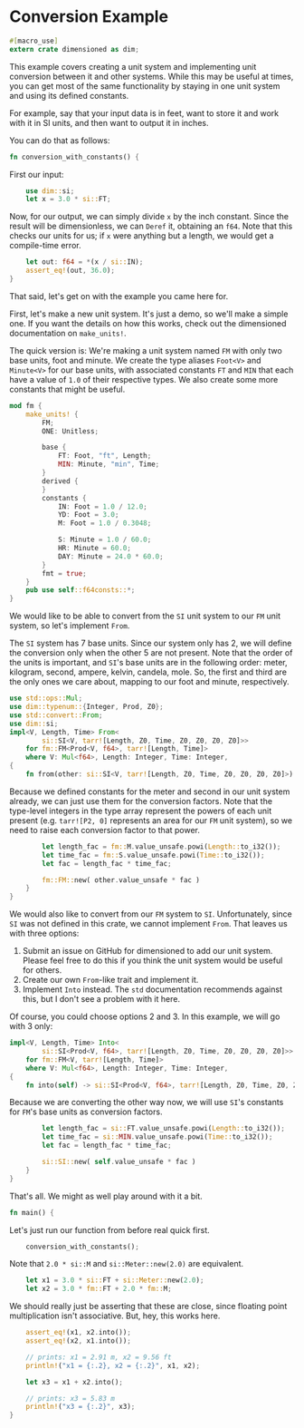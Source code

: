 # Conversion Example

```rust
#[macro_use]
extern crate dimensioned as dim;
```

This example covers creating a unit system and implementing unit conversion between it and
other systems. While this may be useful at times, you can get most of the same functionality by
staying in one unit system and using its defined constants.

For example, say that your input data is in feet, want to store it and work with it in SI units,
and then want to output it in inches.

You can do that as follows:

```rust
fn conversion_with_constants() {
```

First our input:

```rust
    use dim::si;
    let x = 3.0 * si::FT;
```

Now, for our output, we can simply divide `x` by the inch constant. Since the result will be dimensionless,
we can `Deref` it, obtaining an `f64`. Note that this checks our units for us; if `x` were
anything but a length, we would get a compile-time error.

```rust
    let out: f64 = *(x / si::IN);
    assert_eq!(out, 36.0);
}
```

That said, let's get on with the example you came here for.

First, let's make a new unit system. It's just a demo, so we'll make a simple one. If you want the
details on how this works, check out the dimensioned documentation on `make_units!`.

The quick version is: We're making a unit system named `FM` with only two base units, foot and
minute. We create the type aliases `Foot<V>` and `Minute<V>` for our base units, with associated
constants `FT` and `MIN` that each have a value of `1.0` of their respective types. We also
create some more constants that might be useful.

```rust
mod fm {
    make_units! {
        FM;
        ONE: Unitless;

        base {
            FT: Foot, "ft", Length;
            MIN: Minute, "min", Time;
        }
        derived {
        }
        constants {
            IN: Foot = 1.0 / 12.0;
            YD: Foot = 3.0;
            M: Foot = 1.0 / 0.3048;

            S: Minute = 1.0 / 60.0;
            HR: Minute = 60.0;
            DAY: Minute = 24.0 * 60.0;
        }
        fmt = true;
    }
    pub use self::f64consts::*;
}
```

We would like to be able to convert from the `SI` unit system to our `FM` unit system, so let's
implement `From`.

The `SI` system has 7 base units. Since our system only has 2, we will define the conversion
only when the other 5 are not present. Note that the order of the units is important, and
`SI`'s base units are in the following order: meter, kilogram, second, ampere, kelvin, candela,
mole. So, the first and third are the only ones we care about, mapping to our foot and minute,
respectively.

```rust
use std::ops::Mul;
use dim::typenum::{Integer, Prod, Z0};
use std::convert::From;
use dim::si;
impl<V, Length, Time> From<
        si::SI<V, tarr![Length, Z0, Time, Z0, Z0, Z0, Z0]>>
    for fm::FM<Prod<V, f64>, tarr![Length, Time]>
    where V: Mul<f64>, Length: Integer, Time: Integer,
{
    fn from(other: si::SI<V, tarr![Length, Z0, Time, Z0, Z0, Z0, Z0]>) -> Self {
```

Because we defined constants for the meter and second in our unit system already, we
can just use them for the conversion factors. Note that the type-level integers in the
type array represent the powers of each unit present (e.g. `tarr![P2, 0]` represents an
area for our `FM` unit system), so we need to raise each conversion factor to that
power.

```rust
        let length_fac = fm::M.value_unsafe.powi(Length::to_i32());
        let time_fac = fm::S.value_unsafe.powi(Time::to_i32());
        let fac = length_fac * time_fac;

        fm::FM::new( other.value_unsafe * fac )
    }
}
```

We would also like to convert from our `FM` system to `SI`. Unfortunately, since `SI` was not
defined in this crate, we cannot implement `From`. That leaves us with three options:

1. Submit an issue on GitHub for dimensioned to add our unit system. Please feel free to do
   this if you think the unit system would be useful for others.
2. Create our own `From`-like trait and implement it.
3. Implement `Into` instead. The `std` documentation recommends against this, but I
   don't see a problem with it here.

Of course, you could choose options 2 and 3. In this example, we will go with 3 only:

```rust
impl<V, Length, Time> Into<
        si::SI<Prod<V, f64>, tarr![Length, Z0, Time, Z0, Z0, Z0, Z0]>>
    for fm::FM<V, tarr![Length, Time]>
    where V: Mul<f64>, Length: Integer, Time: Integer,
{
    fn into(self) -> si::SI<Prod<V, f64>, tarr![Length, Z0, Time, Z0, Z0, Z0, Z0]> {
```

Because we are converting the other way now, we will use `SI`'s constants for `FM`'s
base units as conversion factors.

```rust
        let length_fac = si::FT.value_unsafe.powi(Length::to_i32());
        let time_fac = si::MIN.value_unsafe.powi(Time::to_i32());
        let fac = length_fac * time_fac;

        si::SI::new( self.value_unsafe * fac )
    }
}
```

That's all. We might as well play around with it a bit.

```rust
fn main() {
```

Let's just run our function from before real quick first.

```rust
    conversion_with_constants();
```

Note that `2.0 * si::M` and `si::Meter::new(2.0)` are equivalent.

```rust
    let x1 = 3.0 * si::FT + si::Meter::new(2.0);
    let x2 = 3.0 * fm::FT + 2.0 * fm::M;
```

We should really just be asserting that these are close, since floating point
multiplication isn't associative. But, hey, this works here.

```rust
    assert_eq!(x1, x2.into());
    assert_eq!(x2, x1.into());

    // prints: x1 = 2.91 m, x2 = 9.56 ft
    println!("x1 = {:.2}, x2 = {:.2}", x1, x2);

    let x3 = x1 + x2.into();

    // prints: x3 = 5.83 m
    println!("x3 = {:.2}", x3);
}
```
